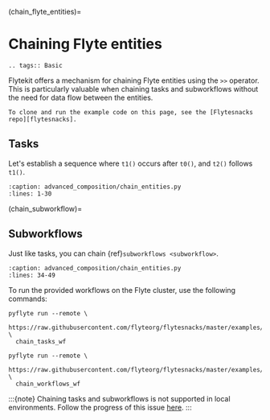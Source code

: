 (chain_flyte_entities)=

# Chaining Flyte entities

```{eval-rst}
.. tags:: Basic
```

Flytekit offers a mechanism for chaining Flyte entities using the `>>` operator.
This is particularly valuable when chaining tasks and subworkflows without the need for data flow between the entities.

```{note}
To clone and run the example code on this page, see the [Flytesnacks repo][flytesnacks].
```

## Tasks

Let's establish a sequence where `t1()` occurs after `t0()`, and `t2()` follows `t1()`.
 
```{rli} https://raw.githubusercontent.com/flyteorg/flytesnacks/master/examples/advanced_composition/advanced_composition/chain_entities.py
:caption: advanced_composition/chain_entities.py
:lines: 1-30
```

(chain_subworkflow)=
## Subworkflows

Just like tasks, you can chain {ref}`subworkflows <subworkflow>`.

```{rli} https://raw.githubusercontent.com/flyteorg/flytesnacks/master/examples/advanced_composition/advanced_composition/chain_entities.py
:caption: advanced_composition/chain_entities.py
:lines: 34-49
```

To run the provided workflows on the Flyte cluster, use the following commands:

```
pyflyte run --remote \
  https://raw.githubusercontent.com/flyteorg/flytesnacks/master/examples/advanced_composition/advanced_composition/chain_entities.py \
  chain_tasks_wf
```

```
pyflyte run --remote \
  https://raw.githubusercontent.com/flyteorg/flytesnacks/master/examples/advanced_composition/advanced_composition/chain_entities.py \
  chain_workflows_wf
```

:::{note}
Chaining tasks and subworkflows is not supported in local environments.
Follow the progress of this issue [here](https://github.com/flyteorg/flyte/issues/4080).
:::

[flytesnacks]: https://github.com/flyteorg/flytesnacks/tree/master/examples/advanced_composition/
